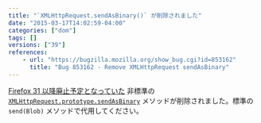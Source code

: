 ```yaml
---
title: "`XMLHttpRequest.sendAsBinary()` が削除されました"
date: "2015-03-17T14:02:59-04:00"
categories: ["dom"]
tags: []
versions: ["39"]
references:
    - url: "https://bugzilla.mozilla.org/show_bug.cgi?id=853162"
      title: "Bug 853162 - Remove XMLHttpRequest sendAsBinary"
---
```

[Firefox 31 以降廃止予定となっていた](https://www.fxsitecompat.dev/ja/docs/2014/xmlhttprequest-sendasbinary-has-been-deprecated/) 非標準の [`XMLHttpRequest.prototype.sendAsBinary`](https://developer.mozilla.org/docs/Web/API/XMLHttpRequest#sendAsBinary) メソッドが削除されました。標準の `send(Blob)` メソッドで代用してください。

